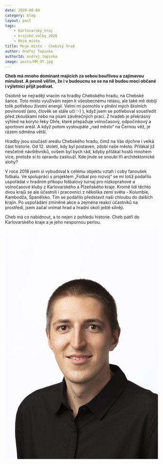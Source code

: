 ```yaml
---
date: 2020-08-04
category: blog
layout: post
tags:
    - Karlovarský_kraj
    - krajské_volby_2020
    - Moje_místo
title: Moje místo - Chebský hrad
author: Ondřej Topinka
authorId: ondrej.topinka
image: posts/MM_OT.jpg
---
```

**Cheb má mnoho dominant majících za sebou bouřlivou a zajímavou minulost. A pevně věřím, že i v budoucnu se se na ně budou moci občané i výletníci přijít podívat.** 

Osobně se nejraději vracím na hradby Chebského hradu, na Chebské šance. Toto místo využívám nejen k všeobecnému relaxu, ale také mě dobíjí tolik potřebou životní energií. Velmi mi pomohlo v plnění mých školních povinností (ano, člověk se stále učí :-) ), když jsem se potřeboval soustředit před zkouškami nebo na psaní závěrečných prací. Z hradeb je překrásný výhled na koryto řeky Ohře, které přepažuje volnočasový, odpočinkový a sportovní areál. A když potom vystoupáte „nad město“ na Černou věž, je rázem odměna větší.

Hradby jsou součástí areálu Chebského hradu, čímž na Vás dýchne i velká část historie. Od 12. století, kdy byl postaven, zdobí naše město. Přilákal již nesčetně návštěvníků, ovšem byl bych rád, kdyby přilákal hostů mnohem více, protože si to opravdu zaslouží. Kde jinde se snoubí tři architektonické slohy?

V roce 2018 jsem si vybudoval k celému objektu vztah i coby fanoušek fotbalu. Ve spolupráci s projektem „Fotbal pro rozvoj“ se mi totiž podařilo uspořádat v hradním příkopu fotbalový turnaj pro nízkoprahové a volnočasové kluby z Karlovarského a Plzeňského kraje. Kromě lidí těchto dvou krajů se ale účastnili i pracovníci z několika zemí světa - Kolumbie, Kambodža, Španělsko. Tím se podařilo představit naši chloubu do dalších krajin. Po uspořádání zmíněné akce a zejména reakcí účastníků na prostředí, jsem začal vnímat hrad a hradní okolí ještě silněji.

Cheb má co nabídnout, a to nejen z pohledu historie. Cheb patří do Karlovarského kraje a je jeho nespornou perlou.

![](/assets/img/posts/ondra_topinka_2020.jpg)
